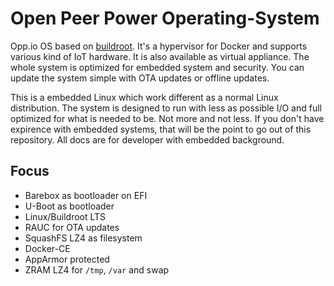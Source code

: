 # Open Peer Power Operating-System
Opp.io OS based on [buildroot](https://buildroot.org/). It's a hypervisor for Docker and supports various kind of IoT hardware. It is also available as virtual appliance. The whole system is optimized for embedded system and  security. You can update the system simple with OTA updates or offline updates.

This is a embedded Linux which work different as a normal Linux distribution. The system is designed to run with less as possible I/O and full optimized for what is needed to be. Not more and not less. If you don't have expirence with embedded systems, that will be the point to go out of this repository. All docs are for developer with embedded background.

## Focus

- Barebox as bootloader on EFI
- U-Boot as bootloader
- Linux/Buildroot LTS
- RAUC for OTA updates
- SquashFS LZ4 as filesystem
- Docker-CE
- AppArmor protected
- ZRAM LZ4 for `/tmp`, `/var` and swap
